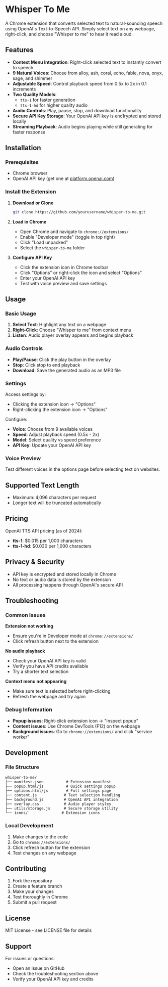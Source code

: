 # Whisper To Me

A Chrome extension that converts selected text to natural-sounding speech using OpenAI's Text-to-Speech API. Simply select text on any webpage, right-click, and choose "Whisper to me" to hear it read aloud.

## Features

- **Context Menu Integration**: Right-click selected text to instantly convert to speech
- **9 Natural Voices**: Choose from alloy, ash, coral, echo, fable, nova, onyx, sage, and shimmer
- **Adjustable Speed**: Control playback speed from 0.5x to 2x in 0.1 increments
- **Two Quality Models**: 
  - `tts-1` for faster generation
  - `tts-1-hd` for higher quality audio
- **Audio Controls**: Play, pause, stop, and download functionality
- **Secure API Key Storage**: Your OpenAI API key is enc1rypted and stored locally
- **Streaming Playback**: Audio begins playing while still generating for faster response

## Installation

### Prerequisites
- Chrome browser
- OpenAI API key (get one at [platform.openai.com](https://platform.openai.com/api-keys))

### Install the Extension

1. **Download or Clone**
   ```bash
   git clone https://github.com/yourusername/whisper-to-me.git
   ```

2. **Load in Chrome**
   - Open Chrome and navigate to `chrome://extensions/`
   - Enable "Developer mode" (toggle in top right)
   - Click "Load unpacked"
   - Select the `whisper-to-me` folder

3. **Configure API Key**
   - Click the extension icon in Chrome toolbar
   - Click "Options" or right-click the icon and select "Options"
   - Enter your OpenAI API key
   - Test with voice preview and save settings

## Usage

### Basic Usage
1. **Select Text**: Highlight any text on a webpage
2. **Right-Click**: Choose "Whisper to me" from context menu
3. **Listen**: Audio player overlay appears and begins playback

### Audio Controls
- **Play/Pause**: Click the play button in the overlay
- **Stop**: Click stop to end playback
- **Download**: Save the generated audio as an MP3 file

### Settings
Access settings by:
- Clicking the extension icon → "Options"
- Right-clicking the extension icon → "Options"

Configure:
- **Voice**: Choose from 9 available voices
- **Speed**: Adjust playback speed (0.5x - 2x)
- **Model**: Select quality vs speed preference
- **API Key**: Update your OpenAI API key

### Voice Preview
Test different voices in the options page before selecting text on websites.

## Supported Text Length
- Maximum: 4,096 characters per request
- Longer text will be truncated automatically

## Pricing
OpenAI TTS API pricing (as of 2024):
- **tts-1**: $0.015 per 1,000 characters
- **tts-1-hd**: $0.030 per 1,000 characters

## Privacy & Security
- API key is encrypted and stored locally in Chrome
- No text or audio data is stored by the extension
- All processing happens through OpenAI's secure API

## Troubleshooting

### Common Issues

**Extension not working**
- Ensure you're in Developer mode at `chrome://extensions/`
- Click refresh button next to the extension

**No audio playback**
- Check your OpenAI API key is valid
- Verify you have API credits available
- Try a shorter text selection

**Context menu not appearing**
- Make sure text is selected before right-clicking
- Refresh the webpage and try again

### Debug Information
- **Popup issues**: Right-click extension icon → "Inspect popup"
- **Content issues**: Use Chrome DevTools (F12) on the webpage
- **Background issues**: Go to `chrome://extensions/` and click "service worker"

## Development

### File Structure
```
whisper-to-me/
├── manifest.json          # Extension manifest
├── popup.html/js          # Quick settings popup
├── options.html/js        # Full settings page
├── content.js            # Text selection handling
├── background.js         # OpenAI API integration
├── overlay.css           # Audio player styles
├── utils/storage.js      # Secure storage utility
└── icons/               # Extension icons
```

### Local Development
1. Make changes to the code
2. Go to `chrome://extensions/`
3. Click refresh button for the extension
4. Test changes on any webpage

## Contributing

1. Fork the repository
2. Create a feature branch
3. Make your changes
4. Test thoroughly in Chrome
5. Submit a pull request

## License

MIT License - see LICENSE file for details

## Support

For issues or questions:
- Open an issue on GitHub
- Check the troubleshooting section above
- Verify your OpenAI API key and credits